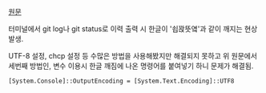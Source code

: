 [원문](https://holjjack.tistory.com/144)

터미널에서 git log나 git status로 이력 출력 시 한글이 '쇱꽍뜻옄'과 같이 깨지는 현상 발생.


UTF-8 설정, chcp 설정 등 수많은 방법을 사용해봤지만 해결되지 못하고 위 원문에서 세번째 방법인, 변수 이용시 한글 깨짐에 나온 명령어를 붙여넣기 하니 문제가 해결됨.

```
[System.Console]::OutputEncoding = [System.Text.Encoding]::UTF8
```